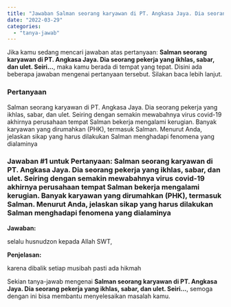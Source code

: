 ```yaml
---
title: "Jawaban Salman seorang karyawan di PT. Angkasa Jaya. Dia seorang pekerja yang ikhlas, sabar, dan ulet. Seiri..."
date: "2022-03-29"
categories: 
  - "tanya-jawab"
---
```


Jika kamu sedang mencari jawaban atas pertanyaan: **Salman seorang karyawan di PT. Angkasa Jaya. Dia seorang pekerja yang ikhlas, sabar, dan ulet. Seiri...**, maka kamu berada di tempat yang tepat. Disini ada beberapa jawaban mengenai pertanyaan tersebut. Silakan baca lebih lanjut.

### Pertanyaan

Salman seorang karyawan di PT. Angkasa Jaya. Dia seorang pekerja yang ikhlas, sabar, dan ulet. Seiring dengan semakin mewabahnya virus covid-19 akhirnya perusahaan tempat Salman bekerja mengalami kerugian. Banyak karyawan yang dirumahkan (PHK), termasuk Salman. Menurut Anda, jelaskan sikap yang harus dilakukan Salman menghadapi fenomena yang dialaminya​

### Jawaban #1 untuk Pertanyaan: Salman seorang karyawan di PT. Angkasa Jaya. Dia seorang pekerja yang ikhlas, sabar, dan ulet. Seiring dengan semakin mewabahnya virus covid-19 akhirnya perusahaan tempat Salman bekerja mengalami kerugian. Banyak karyawan yang dirumahkan (PHK), termasuk Salman. Menurut Anda, jelaskan sikap yang harus dilakukan Salman menghadapi fenomena yang dialaminya​

**Jawaban:**

selalu husnudzon kepada Allah SWT,

**Penjelasan:**

karena dibalik setiap musibah pasti ada hikmah

Sekian tanya-jawab mengenai **Salman seorang karyawan di PT. Angkasa Jaya. Dia seorang pekerja yang ikhlas, sabar, dan ulet. Seiri...**, semoga dengan ini bisa membantu menyelesaikan masalah kamu.
